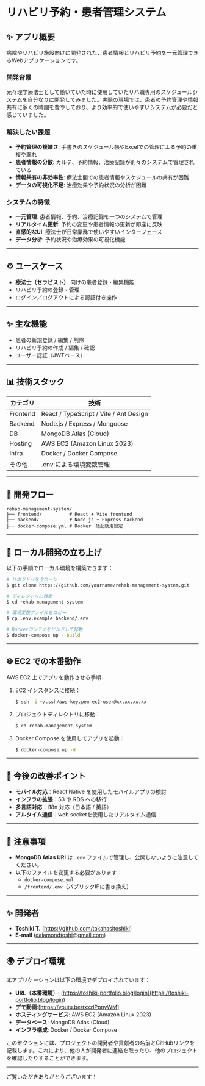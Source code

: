 # リハビリ予約・患者管理システム

## ✨ アプリ概要
病院やリハビリ施設向けに開発された、患者情報とリハビリ予約を一元管理できるWebアプリケーションです。

### 開発背景
元々理学療法士として働いていた時に使用していたリハ職専用のスケジュールシステムを自分なりに開発してみました。実際の現場では、患者の予約管理や情報共有に多くの時間を費やしており、より効率的で使いやすいシステムが必要だと感じていました。

### 解決したい課題
- **予約管理の複雑さ**: 手書きのスケジュール帳やExcelでの管理による予約の重複や漏れ
- **患者情報の分散**: カルテ、予約情報、治療記録が別々のシステムで管理されている
- **情報共有の非効率性**: 療法士間での患者情報やスケジュールの共有が困難
- **データの可視化不足**: 治療効果や予約状況の分析が困難

### システムの特徴
- **一元管理**: 患者情報、予約、治療記録を一つのシステムで管理
- **リアルタイム更新**: 予約の変更や患者情報の更新が即座に反映
- **直感的なUI**: 療法士が日常業務で使いやすいインターフェース
- **データ分析**: 予約状況や治療効果の可視化機能


---

## ⚙ ユースケース
- **療法士（セラピスト）** 向けの患者登録・編集機能
- リハビリ予約の登録・管理
- ログイン／ログアウトによる認証付き操作

---

## ✨ 主な機能
- 患者の新規登録 / 編集 / 削除
- リハビリ予約の作成 / 編集 / 確認
- ユーザー認証（JWTベース）
---

## 📊 技術スタック
| カテゴリ | 技術 |
|----------|-----------------------|
| Frontend | React / TypeScript / Vite / Ant Design |
| Backend  | Node.js / Express / Mongoose |
| DB       | MongoDB Atlas (Cloud) |
| Hosting  | AWS EC2 (Amazon Linux 2023) |
| Infra    | Docker / Docker Compose |
| その他    | .env による環境変数管理 |

---

## 🔧 開発フロー
```
rehab-management-system/
├── frontend/          # React + Vite frontend
├── backend/           # Node.js + Express backend
├── docker-compose.yml # Docker一括起動用設定
```

---

## 🚀 ローカル開発の立ち上げ
以下の手順でローカル環境を構築できます：

```bash
# リポジトリをクローン
$ git clone https://github.com/yourname/rehab-management-system.git

# ディレクトリに移動
$ cd rehab-management-system

# 環境変数ファイルをコピー
$ cp .env.example backend/.env

# Dockerコンテナをビルドして起動
$ docker-compose up --build
```

---

## 🌐 EC2 での本番動作
AWS EC2 上でアプリを動作させる手順：

1. EC2 インスタンスに接続：
    ```bash
    $ ssh -i ~/.ssh/aws-key.pem ec2-user@xx.xx.xx.xx
    ```

2. プロジェクトディレクトリに移動：
    ```bash
    $ cd rehab-management-system
    ```

3. Docker Compose を使用してアプリを起動：
    ```bash
    $ docker-compose up -d
    ```

---

## 🌟 今後の改善ポイント
- **モバイル対応**：React Native を使用したモバイルアプリの検討
- **インフラの拡張**：S3 や RDS への移行
- **多言語対応**：i18n 対応（日本語 / 英語）
- **アルタイム通信**：web socketを使用したリアルタイム通信

---

## 🚫 注意事項
- **MongoDB Atlas URI** は `.env` ファイルで管理し、公開しないように注意してください。
- 以下のファイルを変更する必要があります：
    - `docker-compose.yml`
    - `/frontend/.env`（パブリックIPに書き換え）

---

## ✨ 開発者
- **Toshiki T.** (https://github.com/takahasitoshiki)
- **E-mail** (daiamondtoshi@gmail.com)

---
## 🌍 デプロイ環境
本アプリケーションは以下の環境でデプロイされています：

- **URL（本番環境）**: [https://toshiki-portfolio.blog/login](https://toshiki-portfolio.blog/login)
- **デモ動画**:[https://youtu.be/txxzlPpnyWM]
- **ホスティングサービス**: AWS EC2 (Amazon Linux 2023)
- **データベース**: MongoDB Atlas (Cloud)
- **インフラ構成**: Docker / Docker Compose

このセクションには、プロジェクトの開発者や貢献者の名前とGitHubリンクを記載します。これにより、他の人が開発者に連絡を取ったり、他のプロジェクトを確認したりすることができます。

---

ご覧いただきありがとうございます！

